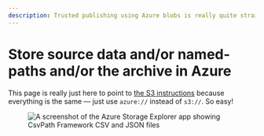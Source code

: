 ```yaml
---
description: Trusted publishing using Azure blobs is really quite straightforward.
---
```


# Store source data and/or named-paths and/or the archive in Azure

This page is really just here to point to [the S3 instructions](../store-source-data-and-or-named-paths-and-or-the-archive-in-aws-s3.md) because everything is the same — just use `azure://` instead of `s3://`. So easy!

<figure><img src="../../../.gitbook/assets/Screenshot 2025-03-05 at 6.46.22 PM.png" alt="A screenshot of the Azure Storage Explorer app showing CsvPath Framework CSV and JSON files"><figcaption></figcaption></figure>

